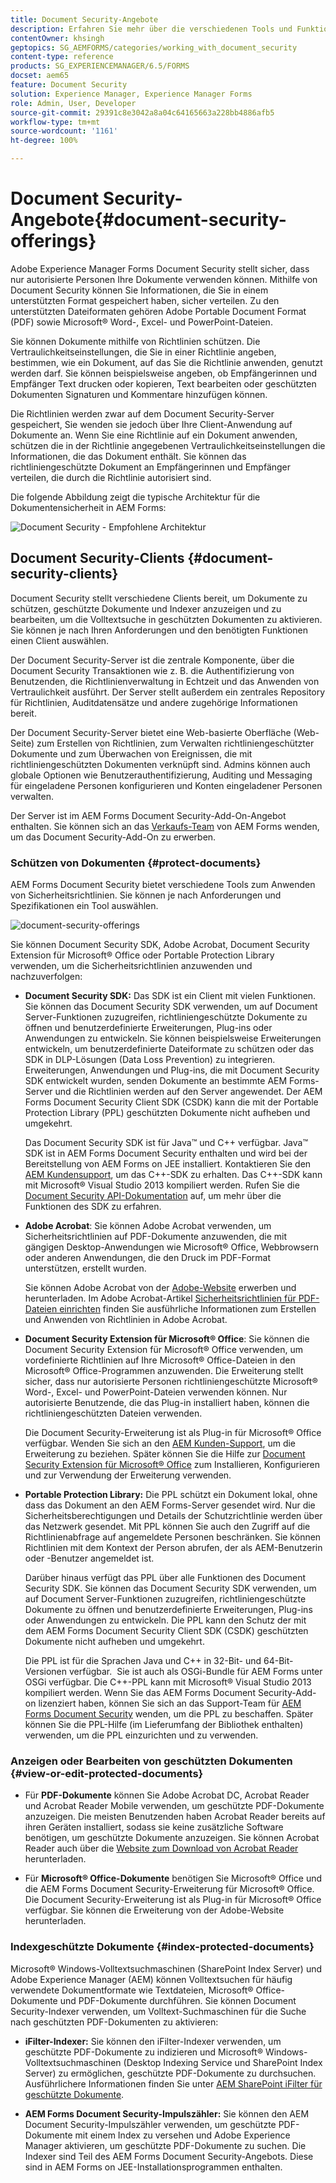 ```yaml
---
title: Document Security-Angebote
description: Erfahren Sie mehr über die verschiedenen Tools und Funktionen von AEM Document Security
contentOwner: khsingh
geptopics: SG_AEMFORMS/categories/working_with_document_security
content-type: reference
products: SG_EXPERIENCEMANAGER/6.5/FORMS
docset: aem65
feature: Document Security
solution: Experience Manager, Experience Manager Forms
role: Admin, User, Developer
source-git-commit: 29391c8e3042a8a04c64165663a228bb4886afb5
workflow-type: tm+mt
source-wordcount: '1161'
ht-degree: 100%

---
```


# Document Security-Angebote{#document-security-offerings}

Adobe Experience Manager Forms Document Security stellt sicher, dass nur autorisierte Personen Ihre Dokumente verwenden können. Mithilfe von Document Security können Sie Informationen, die Sie in einem unterstützten Format gespeichert haben, sicher verteilen. Zu den unterstützten Dateiformaten gehören Adobe Portable Document Format (PDF) sowie Microsoft® Word-, Excel- und PowerPoint-Dateien.

Sie können Dokumente mithilfe von Richtlinien schützen. Die Vertraulichkeitseinstellungen, die Sie in einer Richtlinie angeben, bestimmen, wie ein Dokument, auf das Sie die Richtlinie anwenden, genutzt werden darf. Sie können beispielsweise angeben, ob Empfängerinnen und Empfänger Text drucken oder kopieren, Text bearbeiten oder geschützten Dokumenten Signaturen und Kommentare hinzufügen können.

Die Richtlinien werden zwar auf dem Document Security-Server gespeichert, Sie wenden sie jedoch über Ihre Client-Anwendung auf Dokumente an. Wenn Sie eine Richtlinie auf ein Dokument anwenden, schützen die in der Richtlinie angegebenen Vertraulichkeitseinstellungen die Informationen, die das Dokument enthält. Sie können das richtliniengeschützte Dokument an Empfängerinnen und Empfänger verteilen, die durch die Richtlinie autorisiert sind.

Die folgende Abbildung zeigt die typische Architektur für die Dokumentensicherheit in AEM Forms:

![Document Security - Empfohlene Architektur](do-not-localize/document_security_architecture.png)

## Document Security-Clients {#document-security-clients}

Document Security stellt verschiedene Clients bereit, um Dokumente zu schützen, geschützte Dokumente und Indexer anzuzeigen und zu bearbeiten, um die Volltextsuche in geschützten Dokumenten zu aktivieren. Sie können je nach Ihren Anforderungen und den benötigten Funktionen einen Client auswählen.

Der Document Security-Server ist die zentrale Komponente, über die Document Security Transaktionen wie z. B. die Authentifizierung von Benutzenden, die Richtlinienverwaltung in Echtzeit und das Anwenden von Vertraulichkeit ausführt. Der Server stellt außerdem ein zentrales Repository für Richtlinien, Auditdatensätze und andere zugehörige Informationen bereit.

Der Document Security-Server bietet eine Web-basierte Oberfläche (Web-Seite) zum Erstellen von Richtlinien, zum Verwalten richtliniengeschützter Dokumente und zum Überwachen von Ereignissen, die mit richtliniengeschützten Dokumenten verknüpft sind. Admins können auch globale Optionen wie Benutzerauthentifizierung, Auditing und Messaging für eingeladene Personen konfigurieren und Konten eingeladener Personen verwalten.

Der Server ist im AEM Forms Document Security-Add-On-Angebot enthalten. Sie können sich an das [Verkaufs-Team](https://business.adobe.com/request-consultation/experience-cloud.html?s_osc=70114000002JNwKAAW&amp;s_iid=70114000002JHs3AAG) von AEM Forms wenden, um das Document Security-Add-On zu erwerben.

### Schützen von Dokumenten {#protect-documents}

AEM Forms Document Security bietet verschiedene Tools zum Anwenden von Sicherheitsrichtlinien. Sie können je nach Anforderungen und Spezifikationen ein Tool auswählen.

![document-security-offerings](assets/document-security-offerings.png)

Sie können Document Security SDK, Adobe Acrobat, Document Security Extension für Microsoft® Office oder Portable Protection Library verwenden, um die Sicherheitsrichtlinien anzuwenden und nachzuverfolgen:

* **Document Security SDK:** Das SDK ist ein Client mit vielen Funktionen. Sie können das Document Security SDK verwenden, um auf Document Server-Funktionen zuzugreifen, richtliniengeschützte Dokumente zu öffnen und benutzerdefinierte Erweiterungen, Plug-ins oder Anwendungen zu entwickeln. Sie können beispielsweise Erweiterungen entwickeln, um benutzerdefinierte Dateiformate zu schützen oder das SDK in DLP-Lösungen (Data Loss Prevention) zu integrieren. Erweiterungen, Anwendungen und Plug-ins, die mit Document Security SDK entwickelt wurden, senden Dokumente an bestimmte AEM Forms-Server und die Richtlinien werden auf den Server angewendet. Der AEM Forms Document Security Client SDK (CSDK) kann die mit der Portable Protection Library (PPL) geschützten Dokumente nicht aufheben und umgekehrt.

  Das Document Security SDK ist für Java™ und C++ verfügbar. Java™ SDK ist in AEM Forms Document Security enthalten und wird bei der Bereitstellung von AEM Forms on JEE installiert. Kontaktieren Sie den [AEM Kundensupport](https://experienceleague.adobe.com/?lang=de&amp;support-solution=General&amp;support-tab=home#support), um das C++-SDK zu erhalten. Das C++-SDK kann mit Microsoft® Visual Studio 2013 kompiliert werden. Rufen Sie die [Document Security API-Dokumentation](https://help.adobe.com/de_DE/livecycle/11.0/Services/WS92d06802c76abadb76c48dfe12dbeb3e281-7ff0.2.html) auf, um mehr über die Funktionen des SDK zu erfahren.

* **Adobe Acrobat**: Sie können Adobe Acrobat verwenden, um Sicherheitsrichtlinien auf PDF-Dokumente anzuwenden, die mit gängigen Desktop-Anwendungen wie Microsoft® Office, Webbrowsern oder anderen Anwendungen, die den Druck im PDF-Format unterstützen, erstellt wurden.

  Sie können Adobe Acrobat von der [Adobe-Website](https://www.adobe.com/de/acrobat/free-trial-download.html) erwerben und herunterladen. Im Adobe Acrobat-Artikel [Sicherheitsrichtlinien für PDF-Dateien einrichten](https://helpx.adobe.com/de/acrobat/using/setting-security-policies-pdfs.html) finden Sie ausführliche Informationen zum Erstellen und Anwenden von Richtlinien in Adobe Acrobat.

* **Document Security Extension für Microsoft® Office**: Sie können die Document Security Extension für Microsoft® Office verwenden, um vordefinierte Richtlinien auf Ihre Microsoft® Office-Dateien in den Microsoft® Office-Programmen anzuwenden. Die Erweiterung stellt sicher, dass nur autorisierte Personen richtliniengeschützte Microsoft® Word-, Excel- und PowerPoint-Dateien verwenden können. Nur autorisierte Benutzende, die das Plug-in installiert haben, können die richtliniengeschützten Dateien verwenden.

  Die Document Security-Erweiterung ist als Plug-in für Microsoft® Office verfügbar. Wenden Sie sich an den [AEM Kunden-Support](https://helpx.adobe.com/de/marketing-cloud/contact-support.html), um die Erweiterung zu beziehen. Später können Sie die Hilfe zur [Document Security Extension für Microsoft® Office](https://experienceleague.adobe.com/docs/experience-manager-document-security/using/download-installer.html?lang=de) zum Installieren, Konfigurieren und zur Verwendung der Erweiterung verwenden.

* **Portable Protection Library:** Die PPL schützt ein Dokument lokal, ohne dass das Dokument an den AEM Forms-Server gesendet wird. Nur die Sicherheitsberechtigungen und Details der Schutzrichtlinie werden über das Netzwerk gesendet. Mit PPL können Sie auch den Zugriff auf die Richtlinienabfrage auf angemeldete Personen beschränken. Sie können Richtlinien mit dem Kontext der Person abrufen, der als AEM-Benutzerin oder -Benutzer angemeldet ist.

  Darüber hinaus verfügt das PPL über alle Funktionen des Document Security SDK. Sie können das Document Security SDK verwenden, um auf Document Server-Funktionen zuzugreifen, richtliniengeschützte Dokumente zu öffnen und benutzerdefinierte Erweiterungen, Plug-ins oder Anwendungen zu entwickeln. Die PPL kann den Schutz der mit dem AEM Forms Document Security Client SDK (CSDK) geschützten Dokumente nicht aufheben und umgekehrt.

  Die PPL ist für die Sprachen Java und C++ in 32-Bit- und 64-Bit-Versionen verfügbar.  Sie ist auch als OSGi-Bundle für AEM Forms unter OSGi verfügbar. Die C++-PPL kann mit Microsoft® Visual Studio 2013 kompiliert werden. Wenn Sie das AEM Forms Document Security-Add-on lizenziert haben, können Sie sich an das Support-Team für [AEM Forms Document Security](https://experienceleague.adobe.com/?lang=de&amp;support-solution=General&amp;support-tab=home#support) wenden, um die PPL zu beschaffen. Später können Sie die PPL-Hilfe (im Lieferumfang der Bibliothek enthalten) verwenden, um die PPL einzurichten und zu verwenden.

### Anzeigen oder Bearbeiten von geschützten Dokumenten {#view-or-edit-protected-documents}

* Für **PDF-Dokumente** können Sie Adobe Acrobat DC, Acrobat Reader und Acrobat Reader Mobile verwenden, um geschützte PDF-Dokumente anzuzeigen. Die meisten Benutzenden haben Acrobat Reader bereits auf ihren Geräten installiert, sodass sie keine zusätzliche Software benötigen, um geschützte Dokumente anzuzeigen. Sie können Acrobat Reader auch über die [Website zum Download von Acrobat Reader](https://get.adobe.com/de/reader/) herunterladen.

* Für **Microsoft® Office-Dokumente** benötigen Sie Microsoft® Office und die AEM Forms Document Security-Erweiterung für Microsoft® Office. Die Document Security-Erweiterung ist als Plug-in für Microsoft® Office verfügbar. Sie können die Erweiterung von der Adobe-Website herunterladen.

### Indexgeschützte Dokumente {#index-protected-documents}

Microsoft® Windows-Volltextsuchmaschinen (SharePoint Index Server) und Adobe Experience Manager (AEM) können Volltextsuchen für häufig verwendete Dokumentformate wie Textdateien, Microsoft® Office-Dokumente und PDF-Dokumente durchführen. Sie können Document Security-Indexer verwenden, um Volltext-Suchmaschinen für die Suche nach geschützten PDF-Dokumenten zu aktivieren:

* **iFilter-Indexer:** Sie können den iFilter-Indexer verwenden, um geschützte PDF-Dokumente zu indizieren und Microsoft® Windows-Volltextsuchmaschinen (Desktop Indexing Service und SharePoint Index Server) zu ermöglichen, geschützte PDF-Dokumente zu durchsuchen. Ausführlichere Informationen finden Sie unter [AEM SharePoint iFilter für geschützte Dokumente](assets/sharepoint-ifilter-doc-security.pdf).

* **AEM Forms Document Security-Impulszähler:** Sie können den AEM Document Security-Impulszähler verwenden, um geschützte PDF-Dokumente mit einem Index zu versehen und Adobe Experience Manager aktivieren, um geschützte PDF-Dokumente zu suchen. Die Indexer sind Teil des AEM Forms Document Security-Angebots. Diese sind in AEM Forms on JEE-Installationsprogrammen enthalten.
